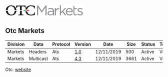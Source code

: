 [![Otc](https://github.com/Open-Markets-Initiative/Directory/blob/master/Logos/Otc.png)](https://www.Otcmarkets.com)


## Otc Markets

|Division | Data | Protocol | Version | Date | Size | Status | Testing | Specification|
|--- | --- | --- | --- | --- | --- | --- | --- | ---|
|Markets | Headers | Ats | [1.0][Otc.Markets.Headers.Ats.v1.0.Dissector] | 12/11/2019 | 500 | Active | Verified | [url][Otc.Markets.Headers.Ats.v1.0.Url] - [pdf][Otc.Markets.Headers.Ats.v1.0.Pdf]|
|Markets | Multicast | Ats | [4.3][Otc.Markets.Multicast.Ats.v4.3.Dissector] | 12/11/2019 | 3661 | Active | Verified | [url][Otc.Markets.Multicast.Ats.v4.3.Url] - [pdf][Otc.Markets.Multicast.Ats.v4.3.Pdf]|


Otc: [website](https://www.Otcmarkets.com "Go to Otc Markets")


[Otc.Markets.Headers.Ats.v1.0.Dissector]: https://github.com/Open-Markets-Initiative/wireshark-lua/blob/master/Otc/Otc.Markets.Headers.Ats.v1.0.Script.Dissector.lua "Otc Markets 1.0 Wireshark Dissector"
[Otc.Markets.Headers.Ats.v1.0.Url]: https://www.otcmarkets.com/market-data/technical-and-user-documentation "Specification url"
[Otc.Markets.Headers.Ats.v1.0.Pdf]: https://github.com/Open-Markets-Initiative/Directory/blob/master/Specifications/Otc/Otc.Markets.Multicast.Ats.v4.3.pdf "Otc Markets 1.0 Pdf"
[Otc.Markets.Multicast.Ats.v4.3.Dissector]: https://github.com/Open-Markets-Initiative/wireshark-lua/blob/master/Otc/Otc.Markets.Multicast.Ats.v4.3.Script.Dissector.lua "Otc Markets 4.3 Wireshark Dissector"
[Otc.Markets.Multicast.Ats.v4.3.Url]: https://www.otcmarkets.com/market-data/technical-and-user-documentation "Specification url"
[Otc.Markets.Multicast.Ats.v4.3.Pdf]: https://github.com/Open-Markets-Initiative/Directory/blob/master/Specifications/Otc/Otc.Markets.Multicast.Ats.v4.3.pdf "Otc Markets 4.3 Pdf"
